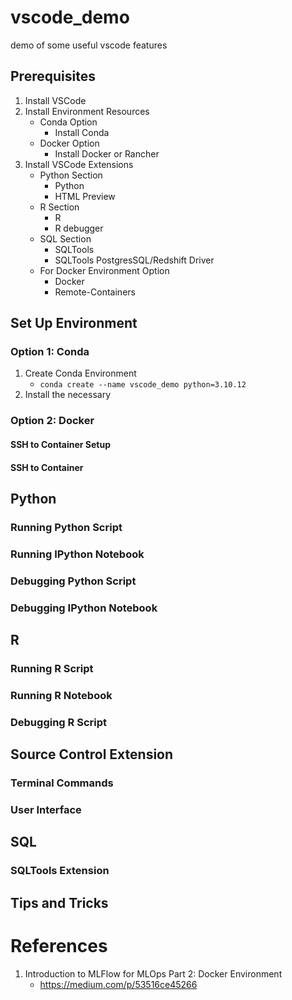 # vscode_demo
demo of some useful vscode features

## Prerequisites

1. Install VSCode
2. Install Environment Resources
    * Conda Option
        * Install Conda
    * Docker Option
        * Install Docker or Rancher
3. Install VSCode Extensions
    * Python Section 
        * Python
        * HTML Preview
    * R Section
        * R
        * R debugger
    * SQL Section
        * SQLTools
        * SQLTools PostgresSQL/Redshift Driver
    * For Docker Environment Option
        * Docker
        * Remote-Containers


## Set Up Environment

### Option 1: Conda

1. Create Conda Environment
    * `conda create --name vscode_demo python=3.10.12`
2. Install the necessary 

### Option 2: Docker

#### SSH to Container Setup

#### SSH to Container

## Python

### Running Python Script

### Running IPython Notebook

### Debugging Python Script

### Debugging IPython Notebook

## R

### Running R Script

### Running R Notebook

### Debugging R Script

## Source Control Extension

### Terminal Commands

### User Interface

## SQL

### SQLTools Extension

## Tips and Tricks

# References

1. Introduction to MLFlow for MLOps Part 2: Docker Environment
    * https://medium.com/p/53516ce45266


